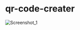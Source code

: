 # qr-code-creater









![Screenshot_1](https://user-images.githubusercontent.com/98923085/196293782-777ad77d-b520-47e3-a4c5-ebc88f779266.png)



